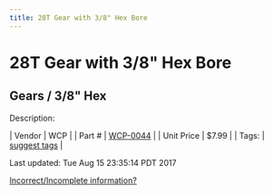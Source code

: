 ```yaml
---
title: 28T Gear with 3/8" Hex Bore
---
```


# 28T Gear with 3/8" Hex Bore
## Gears / 3/8" Hex
Description: 	 

| Vendor | WCP | 
| Part # | [WCP-0044](http://www.wcproducts.net/WCP-0044) | 
| Unit Price | $7.99 | 
| Tags: | [suggest tags](https://docs.google.com/forms/d/e/1FAIpQLSeWyY8v3RgOty-MyWmh9U0iivNYN_molChYyS-0U-o-kOAv_g/viewform) | 

Last updated: Tue Aug 15 23:35:14 PDT 2017

 [Incorrect/Incomplete information?](https://docs.google.com/forms/d/e/1FAIpQLSeWyY8v3RgOty-MyWmh9U0iivNYN_molChYyS-0U-o-kOAv_g/viewform)
